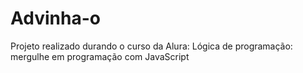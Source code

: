 # Advinha-o
Projeto realizado durando o curso da Alura: Lógica de programação: mergulhe em programação com JavaScript
